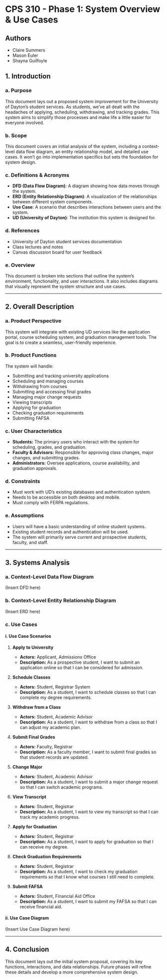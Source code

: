 # CPS 310 - Phase 1: System Overview & Use Cases

## Authors
- Claire Summers
- Mason Euler
- Shayna Guilfoyle

## 1. Introduction

### a. Purpose
This document lays out a proposed system improvement for the University of Dayton’s student services. As students, we’ve all dealt with the headaches of applying, scheduling, withdrawing, and tracking grades. This system aims to simplify those processes and make life a little easier for everyone involved.

### b. Scope
This document covers an initial analysis of the system, including a context-level data flow diagram, an entity relationship model, and detailed use cases. It won’t go into implementation specifics but sets the foundation for system design.

### c. Definitions & Acronyms
- **DFD (Data Flow Diagram)**: A diagram showing how data moves through the system.
- **ERD (Entity Relationship Diagram)**: A visualization of the relationships between different system components.
- **Use Case**: A scenario that describes interactions between users and the system.
- **UD (University of Dayton)**: The institution this system is designed for.

### d. References
- University of Dayton student services documentation
- Class lectures and notes
- Canvas discussion board for user feedback

### e. Overview
This document is broken into sections that outline the system’s environment, functionality, and user interactions. It also includes diagrams that visually represent the system structure and use cases.

---

## 2. Overall Description

### a. Product Perspective
This system will integrate with existing UD services like the application portal, course scheduling system, and graduation management tools. The goal is to create a seamless, user-friendly experience.

### b. Product Functions
The system will handle:
- Submitting and tracking university applications
- Scheduling and managing courses
- Withdrawing from courses
- Submitting and accessing final grades
- Managing major change requests
- Viewing transcripts
- Applying for graduation
- Checking graduation requirements
- Submitting FAFSA

### c. User Characteristics
- **Students:** The primary users who interact with the system for scheduling, grades, and graduation.
- **Faculty & Advisors:** Responsible for approving class changes, major changes, and submitting grades.
- **Administrators:** Oversee applications, course availability, and graduation approvals.

### d. Constraints
- Must work with UD’s existing databases and authentication system.
- Needs to be accessible on both desktop and mobile.
- Must comply with FERPA regulations.

### e. Assumptions
- Users will have a basic understanding of online student systems.
- Existing student records and authentication will be used.
- The system will primarily serve current and prospective students, faculty, and staff.

---

## 3. Systems Analysis

### a. Context-Level Data Flow Diagram
(Insert DFD here)

### b. Context-Level Entity Relationship Diagram
(Insert ERD here)

### c. Use Cases

#### i. Use Case Scenarios

1. **Apply to University**
   - **Actors:** Applicant, Admissions Office
   - **Description:** As a prospective student, I want to submit an application online so that I can be considered for admission.

2. **Schedule Classes**
   - **Actors:** Student, Registrar System
   - **Description:** As a student, I want to schedule classes so that I can complete my degree requirements.

3. **Withdraw from a Class**
   - **Actors:** Student, Academic Advisor
   - **Description:** As a student, I want to withdraw from a class so that I can adjust my academic plan.

4. **Submit Final Grades**
   - **Actors:** Faculty, Registrar
   - **Description:** As a faculty member, I want to submit final grades so that student records are updated.

5. **Change Major**
   - **Actors:** Student, Academic Advisor
   - **Description:** As a student, I want to submit a major change request so that I can switch academic programs.

6. **View Transcript**
   - **Actors:** Student, Registrar
   - **Description:** As a student, I want to view my transcript so that I can track my academic progress.

7. **Apply for Graduation**
   - **Actors:** Student, Registrar
   - **Description:** As a student, I want to apply for graduation so that I can receive my degree.

8. **Check Graduation Requirements**
   - **Actors:** Student, Registrar
   - **Description:** As a student, I want to check my graduation requirements so that I know what courses I still need to complete.

9. **Submit FAFSA**
   - **Actors:** Student, Financial Aid Office
   - **Description:** As a student, I want to submit my FAFSA so that I can receive financial aid.

#### ii. Use Case Diagram
(Insert Use Case Diagram here)

---

## 4. Conclusion
This document lays out the initial system proposal, covering its key functions, interactions, and data relationships. Future phases will refine these details and develop a more comprehensive system design.

